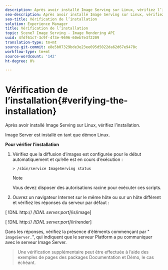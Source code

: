 ```yaml
---
description: Après avoir installé Image Serving sur Linux, vérifiez l’installation.
seo-description: Après avoir installé Image Serving sur Linux, vérifiez l’installation.
seo-title: Vérification de l’installation
solution: Experience Manager
title: Vérification de l’installation
topic: Scene7 Image Serving - Image Rendering API
uuid: 4fdf61c7-3c9f-4f3e-9696-60eb7e3f2209
translation-type: tm+mt
source-git-commit: e8e5b07329bde3e23ee095d5022da62d67e9478c
workflow-type: tm+mt
source-wordcount: '142'
ht-degree: 0%

---
```



# Vérification de l’installation{#verifying-the-installation}

Après avoir installé Image Serving sur Linux, vérifiez l’installation.

Image Server est installé en tant que démon Linux.

**Pour vérifier l’installation**

1. Vérifiez que la diffusion d’images est configurée pour le début automatiquement et qu’elle est en cours d’exécution :

   `> /sbin/service ImageServing status`

   >[!NOTE]
   >
   >Vous devez disposer des autorisations racine pour exécuter ces scripts.

1. Ouvrez un navigateur Internet sur le même hôte ou sur un hôte différent et vérifiez les réponses du serveur par défaut :

[ !DNL http:// *[!DNL server:port]*/is/image]

[ !DNL http:// *[!DNL server:port]*/ir/render]

Dans les réponses, vérifiez la présence d’éléments commençant par &quot; `imageServer.`&quot;, qui indiquent que le serveur Platform a pu communiquer avec le serveur Image Server.
>Une vérification supplémentaire peut être effectuée à l’aide des exemples de pages des packages Documentation et Démo, le cas échéant.

